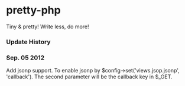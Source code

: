pretty-php
==========

<caption>Tiny &amp; pretty! Write less, do more!</caption>
<article>
    <section>
        <caption><h1>Update History</h1></caption>
        <section>
            <caption><h3>Sep. 05 2012</h3></caption>
            <div>Add jsonp support. To enable jsonp by $config->set('views.jsop.jsonp', 'callback'). The second parameter will be the callback key in $_GET.</div>
        </section>
    </section>   
</article>
